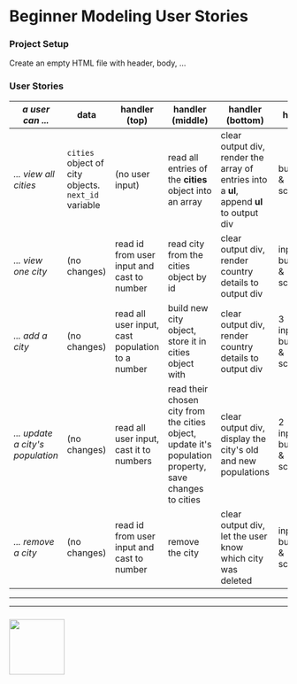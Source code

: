 # Beginner Modeling User Stories

### Project Setup

Create an empty HTML file  with header, body, ...

### User Stories

| _a user can ..._ | data | handler (top) | handler (middle) | handler (bottom) | html |  listener |
| --- | --- | --- | --- | --- | --- | --- |
| _... view all cities_ | ```cities``` object of city objects. ```next_id``` variable | (no user input)  | read all entries of the __cities__ object into an array | clear output div, render the array of entries into a __ul__,  append __ul__ to output div | button & script |  connect the __view\_all__ handler to the new button |
| _... view one city_ |  (no changes) | read id from user input and cast to number  | read city from the cities object by id | clear output div, render country details to output div | input, button & script | connect the __view\_one__ handler to the new button |
| _... add a city_ |  (no changes) | read all user input, cast population to a number | build new city object, store it in cities object with | clear output div, render country details to output div | 3  inputs, button &  script | connect the __create\_city__ handler to the new button |
| _... update a city's population_ |  (no changes) | read all user input, cast it to numbers  | read their chosen city from the cities object, update it's population property, save changes to cities | clear output div, display the city's old and new populations |  2  inputs, button &  script |  connect the __update\_city__ handler to the new button |
| _... remove a city_ |   (no changes) | read id from user input and cast to number  | remove the city  | clear output div, let the user know which city was deleted | input, button & script |  connect the _remove\_city_ handler to the new button |



___
___
### <a href="https://hackyourfuture.be" target="_blank"><img src="https://pbs.twimg.com/profile_images/984474625009741824/Bs_qKx6-_400x400.jpg" width="100" height="100"></img></a>
